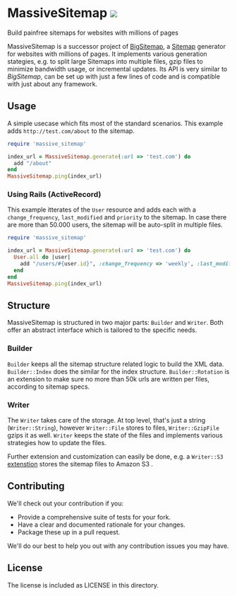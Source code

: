 # MassiveSitemap [![](http://travis-ci.org/rngtng/massive_sitemap.png)](http://travis-ci.org/rngtng/massive_sitemap)

Build painfree sitemaps for websites with millions of pages

MassiveSitemap is a successor project of [BigSitemap](https://github.com/alexrabarts/big_sitemap), a [Sitemap](http://sitemaps.org) generator for websites with millions of pages.
It implements various generation stategies, e.g. to split large Sitemaps into multiple files, gzip files to minimize bandwidth usage, or incremental updates. Its API is very similar to _BigSitemap_, can be set up with just a few lines of code and is compatible with just about any framework.


## Usage

A simple usecase which fits most of the standard scenarios. This example adds `http://test.com/about` to the sitemap.


```ruby
require 'massive_sitemap'

index_url = MassiveSitemap.generate(:url => 'test.com') do
  add "/about"
end
MassiveSitemap.ping(index_url)

```

### Using Rails  (ActiveRecord)

This example itterates of the `User` resource and adds each with a `change_frequency`, `last_modified` and `priority` to the sitemap. In case there are more than 50.000 users, the sitemap will be auto-split in multiple files.

```ruby
require 'massive_sitemap'

index_url = MassiveSitemap.generate(:url => 'test.com') do
  User.all do |user|
    add "/users/#{user.id}", :change_frequency => 'weekly', :last_modified => user.updated_at, :priority => 0.9
  end
end
MassiveSitemap.ping(index_url)

```

## Structure

MassiveSitemap is structured in two major parts: `Builder` and `Writer`. Both offer an abstract interface which is tailored to the specific needs.

### Builder
`Builder` keeps all the sitemap structure related logic to build the XML data. `Builder::Index` does the similar for the index structure. `Builder::Rotation` is an extension to make sure no more than 50k urls are written per files, according to sitemap specs.


### Writer
The `Writer` takes care of the storage. At top level, that's just a string (`Writer::String`), however `Writer::File` stores to files, `Writer::GzipFile` gzips it as well. `Writer` keeps the state of the files and implements various strategies how to update the files.


Further extension and customization can easily be done, e.g. a `Writer::S3` [extenstion](https://github.com/rngtng/massive_sitemap-writer-s3) stores the sitemap files to Amazon S3 .

## Contributing

We'll check out your contribution if you:

- Provide a comprehensive suite of tests for your fork.
- Have a clear and documented rationale for your changes.
- Package these up in a pull request.

We'll do our best to help you out with any contribution issues you may have.


## License

The license is included as LICENSE in this directory.
